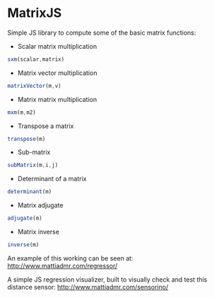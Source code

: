 MatrixJS
========

Simple JS library to compute some of the basic matrix functions:

- Scalar matrix multiplication
```javascript
sxm(scalar,matrix)
```

- Matrix vector multiplication
```javascript
matrixVector(m,v)
```

- Matrix matrix multiplication
```javascript
mxm(m,m2)
```

- Transpose a  matrix
```javascript
transpose(m)
```

-  Sub-matrix
```javascript
subMatrix(m,i,j)
```

- Determinant of a matrix
```javascript
determinant(m)
```

- Matrix adjugate
```javascript
adjugate(m)
```

- Matrix inverse
```javascript
inverse(m)
```


An example of this working can be seen at:
http://www.mattiadmr.com/regressor/

A simple JS regression visualizer, built to visually check and test this distance sensor: http://www.mattiadmr.com/sensorino/
